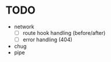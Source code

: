 TODO
====


- network
  - [ ] route hook handling (before/after)
  - [ ] error handling (404)
- chug
- pipe
